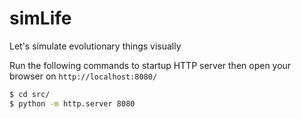 # simLife
Let's simulate evolutionary things visually

Run the following commands to startup HTTP server then open your browser on `http://localhost:8080/` 
```sh
$ cd src/
$ python -m http.server 8080
```
